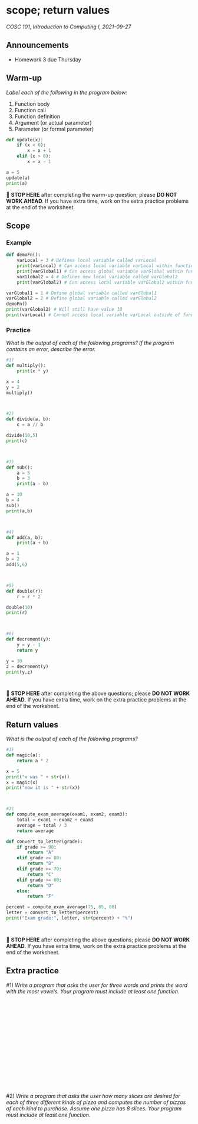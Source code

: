 # scope; return values
_COSC 101, Introduction to Computing I, 2021-09-27_

## Announcements
* Homework 3 due Thursday

## Warm-up
_Label each of the following in the program below:_
1. Function body
2. Function call
3. Function definition
4. Argument (or actual parameter)
5. Parameter (or formal parameter)


```python
def update(x):
    if (x < 0):
        x = x + 1
    elif (x > 0):
        x = x - 1

a = 5
update(a)
print(a)
```

🛑 **STOP HERE** after completing the warm-up question; please **DO NOT WORK AHEAD**. If you have extra time, work on the extra practice problems at the end of the worksheet.

## Scope

### Example


```python
def demoFn():
    varLocal = 3 # Defines local variable called varLocal
    print(varLocal) # Can access local variable varLocal within function
    print(varGlobal1) # Can access global variable varGlobal within function
    varGlobal2 = 4 # Defines new local variable called varGlobal2
    print(varGlobal2) # Can access local variable varGlobal2 within function

varGlobal1 = 1 # Define global variable called varGlobal1
varGlobal2 = 2 # Define global variable called varGlobal2
demoFn()
print(varGlobal2) # Will still have value 10
print(varLocal) # Cannot access local variable varLocal outside of function
```

<div style="page-break-after:always;"></div>

### Practice
_What is the output of each of the following programs? If the program contains an error, describe the error._


```python
#1)
def multiply():
    print(x * y)

x = 4
y = 2
multiply()
```

```


```


```python
#2)
def divide(a, b):
    c = a // b

divide(10,5)
print(c)
```

```


```


```python
#3)
def sub():
    a = 5
    b = 3
    print(a - b)

a = 10
b = 4
sub()
print(a,b)
```

```


```


```python
#4)
def add(a, b):
    print(a + b)

a = 1
b = 2
add(5,6)
```

```


```


```python
#5)
def double(r):
    r = r * 2

double(10)
print(r)
```

```


```


```python
#6)
def decrement(y):
    y = y - 1
    return y

y = 10
z = decrement(y)
print(y,z)
```

```


```
🛑 **STOP HERE** after completing the above questions; please **DO NOT WORK AHEAD**. If you have extra time, work on the extra practice problems at the end of the worksheet.

## Return values

_What is the output of each of the following programs?_


```python
#1)
def magic(a):
    return a * 2

x = 5
print("x was " + str(x))
x = magic(x)
print("now it is " + str(x))
```

```


```


```python
#2)
def compute_exam_average(exam1, exam2, exam3):
    total = exam1 + exam2 + exam3
    average = total / 3
    return average

def convert_to_letter(grade):
    if grade >= 90:
        return "A"
    elif grade >= 80:
        return "B"
    elif grade >= 70:
        return "C"
    elif grade >= 60:
        return "D"
    else:
        return "F"

percent = compute_exam_average(75, 85, 80)
letter = convert_to_letter(percent)
print("Exam grade:", letter, str(percent) + "%")
```

```


```
🛑 **STOP HERE** after completing the above questions; please **DO NOT WORK AHEAD**. If you have extra time, work on the extra practice problems at the end of the worksheet.
<div style="page-break-after:always;"></div>

## Extra practice

\#1) _Write a program that asks the user for three words and prints the word with the most vowels. Your program must include at least one function._

```


















```

\#2) _Write a program that asks the user how many slices are desired for each of three different kinds of pizza and computes the number of pizzas of each kind to purchase. Assume one pizza has 8 slices. Your program must include at least one function._
